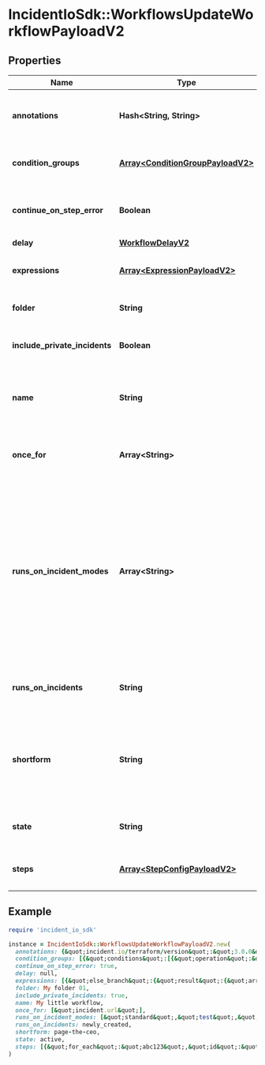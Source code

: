 # IncidentIoSdk::WorkflowsUpdateWorkflowPayloadV2

## Properties

| Name | Type | Description | Notes |
| ---- | ---- | ----------- | ----- |
| **annotations** | **Hash&lt;String, String&gt;** | Annotations that track metadata about this resource | [optional] |
| **condition_groups** | [**Array&lt;ConditionGroupPayloadV2&gt;**](ConditionGroupPayloadV2.md) | Conditions that apply to the workflow trigger |  |
| **continue_on_step_error** | **Boolean** | Whether to continue executing the workflow if a step fails |  |
| **delay** | [**WorkflowDelayV2**](WorkflowDelayV2.md) |  | [optional] |
| **expressions** | [**Array&lt;ExpressionPayloadV2&gt;**](ExpressionPayloadV2.md) | The expressions to use in the workflow |  |
| **folder** | **String** | Folder to display the workflow in | [optional] |
| **include_private_incidents** | **Boolean** | Whether to include private incidents |  |
| **name** | **String** | Name provided by the user when creating the workflow |  |
| **once_for** | **Array&lt;String&gt;** | This workflow will run &#39;once for&#39; a list of references |  |
| **runs_on_incident_modes** | **Array&lt;String&gt;** | Which incident modes should this workflow run on? By default, workflows only run on standard incidents, but can also be configured to run on test and retrospective incidents. |  |
| **runs_on_incidents** | **String** | Which incidents should the workflow be applied to? |  |
| **shortform** | **String** | The shortform used to trigger this workflow (only applicable for manual triggers) | [optional] |
| **state** | **String** | What state this workflow is in | [optional] |
| **steps** | [**Array&lt;StepConfigPayloadV2&gt;**](StepConfigPayloadV2.md) | Steps that are executed as part of the workflow |  |

## Example

```ruby
require 'incident_io_sdk'

instance = IncidentIoSdk::WorkflowsUpdateWorkflowPayloadV2.new(
  annotations: {&quot;incident.io/terraform/version&quot;:&quot;3.0.0&quot;},
  condition_groups: [{&quot;conditions&quot;:[{&quot;operation&quot;:&quot;one_of&quot;,&quot;param_bindings&quot;:[{&quot;array_value&quot;:[{&quot;literal&quot;:&quot;SEV123&quot;,&quot;reference&quot;:&quot;incident.severity&quot;}],&quot;value&quot;:{&quot;literal&quot;:&quot;SEV123&quot;,&quot;reference&quot;:&quot;incident.severity&quot;}}],&quot;subject&quot;:&quot;incident.severity&quot;}]}],
  continue_on_step_error: true,
  delay: null,
  expressions: [{&quot;else_branch&quot;:{&quot;result&quot;:{&quot;array_value&quot;:[{&quot;literal&quot;:&quot;SEV123&quot;,&quot;reference&quot;:&quot;incident.severity&quot;}],&quot;value&quot;:{&quot;literal&quot;:&quot;SEV123&quot;,&quot;reference&quot;:&quot;incident.severity&quot;}}},&quot;label&quot;:&quot;Team Slack channel&quot;,&quot;operations&quot;:[{&quot;branches&quot;:{&quot;branches&quot;:[{&quot;condition_groups&quot;:[{&quot;conditions&quot;:[{&quot;operation&quot;:&quot;one_of&quot;,&quot;param_bindings&quot;:[{&quot;array_value&quot;:[{&quot;literal&quot;:&quot;SEV123&quot;,&quot;reference&quot;:&quot;incident.severity&quot;}],&quot;value&quot;:{&quot;literal&quot;:&quot;SEV123&quot;,&quot;reference&quot;:&quot;incident.severity&quot;}}],&quot;subject&quot;:&quot;incident.severity&quot;}]}],&quot;result&quot;:{&quot;array_value&quot;:[{&quot;literal&quot;:&quot;SEV123&quot;,&quot;reference&quot;:&quot;incident.severity&quot;}],&quot;value&quot;:{&quot;literal&quot;:&quot;SEV123&quot;,&quot;reference&quot;:&quot;incident.severity&quot;}}}],&quot;returns&quot;:{&quot;array&quot;:true,&quot;type&quot;:&quot;IncidentStatus&quot;}},&quot;filter&quot;:{&quot;condition_groups&quot;:[{&quot;conditions&quot;:[{&quot;operation&quot;:&quot;one_of&quot;,&quot;param_bindings&quot;:[{&quot;array_value&quot;:[{&quot;literal&quot;:&quot;SEV123&quot;,&quot;reference&quot;:&quot;incident.severity&quot;}],&quot;value&quot;:{&quot;literal&quot;:&quot;SEV123&quot;,&quot;reference&quot;:&quot;incident.severity&quot;}}],&quot;subject&quot;:&quot;incident.severity&quot;}]}]},&quot;navigate&quot;:{&quot;reference&quot;:&quot;catalog_attribute[\&quot;01FCNDV6P870EA6S7TK1DSYD5H\&quot;]&quot;},&quot;operation_type&quot;:&quot;navigate&quot;,&quot;parse&quot;:{&quot;returns&quot;:{&quot;array&quot;:true,&quot;type&quot;:&quot;IncidentStatus&quot;},&quot;source&quot;:&quot;metadata.annotations[\&quot;github.com/repo\&quot;]&quot;}}],&quot;reference&quot;:&quot;abc123&quot;,&quot;root_reference&quot;:&quot;incident.status&quot;}],
  folder: My folder 01,
  include_private_incidents: true,
  name: My little workflow,
  once_for: [&quot;incident.url&quot;],
  runs_on_incident_modes: [&quot;standard&quot;,&quot;test&quot;,&quot;retrospective&quot;],
  runs_on_incidents: newly_created,
  shortform: page-the-ceo,
  state: active,
  steps: [{&quot;for_each&quot;:&quot;abc123&quot;,&quot;id&quot;:&quot;abc123&quot;,&quot;name&quot;:&quot;pagerduty.escalate&quot;,&quot;param_bindings&quot;:[{&quot;array_value&quot;:[{&quot;literal&quot;:&quot;SEV123&quot;,&quot;reference&quot;:&quot;incident.severity&quot;}],&quot;value&quot;:{&quot;literal&quot;:&quot;SEV123&quot;,&quot;reference&quot;:&quot;incident.severity&quot;}}]}]
)
```

